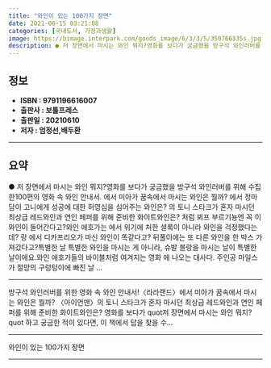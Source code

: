 ```yaml
---
title: "와인이 있는 100가지 장면"
date: 2021-06-15 03:21:08
categories: [국내도서, 가정과생활]
image: https://bimage.interpark.com/goods_image/6/3/3/5/350766335s.jpg
description: ● 저 장면에서 마시는 와인 뭐지?영화를 보다가 궁금했을 방구석 와인러버를 위해 수집한100편의 영화 속 와인 안내서. 에서 미아가 꿈속에서 마시는 와인은 뭘까? 에서 정마담이 고니에게 성공에 대한 허영심을 심어주는 와인은? 의 토니 스타크가 혼자 마시던 최상급 레드와인과 연인 페퍼를
---
```


## **정보**

- **ISBN : 9791196616007**
- **출판사 : 보틀프레스**
- **출판일 : 20210610**
- **저자 : 엄정선,배두환**

------



## **요약**

●  저 장면에서 마시는 와인 뭐지?영화를 보다가 궁금했을 방구석 와인러버를 위해 수집한100편의 영화 속 와인 안내서. 에서 미아가 꿈속에서 마시는 와인은 뭘까? 에서 정마담이 고니에게 성공에 대한 허영심을 심어주는 와인은? 의 토니 스타크가 혼자 마시던 최상급 레드와인과 연인 페퍼를 위해 준비한 화이트와인은? 처럼 뵈프 부르기뇽엔 꼭 이 와인이 들어간다고?와인 애호가는 에서 위기에 처한 셜록이 아니라 와인을 걱정했다는데? 랑 에서 디카프리오가 마신 와인이 똑같다고? 뒤풀이에는 또 다른 와인을 한 박스 가져갔다고?특별한 날 특별한 와인을 마시는 게 아니라, 슈발 블랑을 마시는 날이 특별한 날이에요.와인 애호가들의 바이블처럼 여겨지는 영화 에 나오는 대사다. 주인공 마일스가 절망의 구렁텅이에 빠진 날 ...

------

방구석 와인러버를 위한 영화 속 와인 안내서!〈라라랜드〉에서 미아가 꿈속에서 마시는 와인은 뭘까? 〈아이언맨〉의 토니 스타크가 혼자 마시던 최상급 레드와인과 연인 페퍼를 위해 준비한 화이트와인은? 영화를 보다가 quot저 장면에서 마시는 와인 뭐지?quot 하고 궁금한 적이 있다면, 이 책에서 답을 찾을 수... 

------


와인이 있는 100가지 장면 

------


